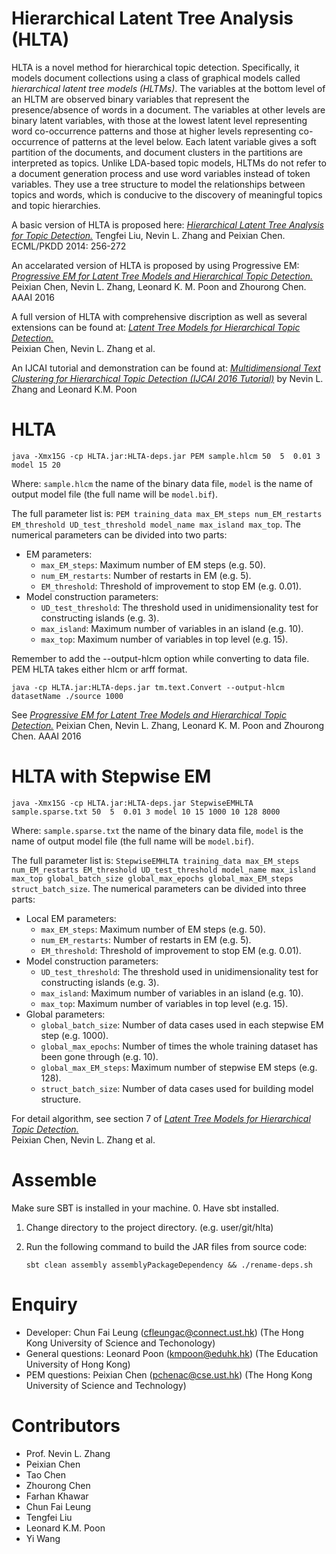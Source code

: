 # Hierarchical Latent Tree Analysis (HLTA)
HLTA is a novel method for hierarchical topic detection. Specifically, it models document collections using a class of graphical models called *hierarchical latent tree models (HLTMs)*. The variables at the bottom level of an HLTM are observed binary variables that represent the presence/absence of words in a document. The variables at other levels are binary latent variables, with those at the lowest latent level representing word co-occurrence patterns and those at higher levels representing co-occurrence of patterns at the level below. Each latent variable gives a soft partition of the documents, and document clusters in the partitions are interpreted as topics. Unlike LDA-based topic models,  HLTMs do not refer to a document generation process and use word variables instead of token variables. They use a tree structure to model the relationships between topics and words, which is conducive to the discovery of meaningful topics and topic hierarchies.

A basic version of HLTA is proposed here: 
[*Hierarchical Latent Tree Analysis for Topic Detection.*](http://www.cse.ust.hk/~lzhang/paper/pspdf/liu-n-ecml14.pdf)
Tengfei Liu, Nevin L. Zhang and Peixian Chen. ECML/PKDD 2014: 256-272

An accelarated version of HLTA is proposed by using Progressive EM:
[*Progressive EM for Latent Tree Models and Hierarchical Topic Detection.*](http://www.aaai.org/ocs/index.php/AAAI/AAAI16/paper/view/11818)
Peixian Chen, Nevin L. Zhang, Leonard K. M. Poon and Zhourong Chen. AAAI 2016


A full version of HLTA with comprehensive discription as well as several extensions can be found at:
[*Latent Tree Models for Hierarchical Topic Detection.*](https://arxiv.org/abs/1605.06650)  
Peixian Chen, Nevin L. Zhang et al. 

An IJCAI tutorial and demonstration can be found at:
[*Multidimensional Text Clustering for Hierarchical Topic Detection (IJCAI 2016 Tutorial)*](http://www.cse.ust.hk/~lzhang/topic/ijcai2016/) by Nevin L. Zhang and Leonard K.M. Poon

   
# HLTA
 ```
 java -Xmx15G -cp HLTA.jar:HLTA-deps.jar PEM sample.hlcm 50  5  0.01 3 model 15 20
 ```

 Where: `sample.hlcm` the name of the binary data file, `model` is the name of output model file (the full name will be `model.bif`). 

 The full parameter list is: `PEM training_data max_EM_steps num_EM_restarts EM_threshold UD_test_threshold model_name max_island max_top`.  The numerical parameters can be divided into two parts:


 * EM parameters:
   * `max_EM_steps`: Maximum number of EM steps (e.g. 50).
   * `num_EM_restarts`: Number of restarts in EM (e.g. 5).
   * `EM_threshold`: Threshold of improvement to stop EM (e.g. 0.01).
 * Model construction parameters:
   * `UD_test_threshold`: The threshold used in unidimensionality test for constructing islands (e.g. 3).
   * `max_island`: Maximum number of variables in an island (e.g. 10).
   * `max_top`: Maximum number of variables in top level (e.g. 15).


Remember to add the --output-hlcm option while converting to data file. PEM HLTA takes either hlcm or arff format.
 ```
 java -cp HLTA.jar:HLTA-deps.jar tm.text.Convert --output-hlcm datasetName ./source 1000
 ```
 See [*Progressive EM for Latent Tree Models and Hierarchical Topic Detection.*](http://www.aaai.org/ocs/index.php/AAAI/AAAI16/paper/view/11818)
Peixian Chen, Nevin L. Zhang, Leonard K. M. Poon and Zhourong Chen. AAAI 2016

# HLTA with Stepwise EM

 ```
 java -Xmx15G -cp HLTA.jar:HLTA-deps.jar StepwiseEMHLTA  sample.sparse.txt 50  5  0.01 3 model 10 15 1000 10 128 8000
 ```

 Where: `sample.sparse.txt` the name of the binary data file, `model` is the name of output model file (the full name will be `model.bif`). 

 The full parameter list is: `StepwiseEMHLTA training_data max_EM_steps num_EM_restarts EM_threshold UD_test_threshold model_name max_island max_top global_batch_size global_max_epochs global_max_EM_steps struct_batch_size`.  The numerical parameters can be divided into three parts:

 * Local EM parameters:
   * `max_EM_steps`: Maximum number of EM steps (e.g. 50).
   * `num_EM_restarts`: Number of restarts in EM (e.g. 5).
   * `EM_threshold`: Threshold of improvement to stop EM (e.g. 0.01).
 * Model construction parameters:
   * `UD_test_threshold`: The threshold used in unidimensionality test for constructing islands (e.g. 3).
   * `max_island`: Maximum number of variables in an island (e.g. 10).
   * `max_top`: Maximum number of variables in top level (e.g. 15).
 * Global parameters:
   * `global_batch_size`: Number of data cases used in each stepwise EM step (e.g. 1000).
   * `global_max_epochs`: Number of times the whole training dataset has been gone through (e.g. 10).
   * `global_max_EM_steps`: Maximum number of stepwise EM steps (e.g. 128).
   * `struct_batch_size`: Number of data cases used for building model structure.

For detail algorithm, see section 7 of [*Latent Tree Models for Hierarchical Topic Detection.*](https://arxiv.org/abs/1605.06650)  
Peixian Chen, Nevin L. Zhang et al. 

# Assemble
Make sure SBT is installed in your machine.
0. Have sbt installed.
1. Change directory to the project directory. (e.g. user/git/hlta)
2. Run the following command to build the JAR files from source code:

   ```
   sbt clean assembly assemblyPackageDependency && ./rename-deps.sh
   ```

# Enquiry

* Developer: Chun Fai Leung (cfleungac@connect.ust.hk) (The Hong Kong University of Science and Techonology)
* General questions: Leonard Poon (kmpoon@eduhk.hk) (The Education University of Hong Kong)
* PEM questions: Peixian Chen (pchenac@cse.ust.hk) (The Hong Kong University of Science and Technology)

# Contributors

* Prof. Nevin L. Zhang
* Peixian Chen
* Tao Chen
* Zhourong Chen
* Farhan Khawar
* Chun Fai Leung
* Tengfei Liu
* Leonard K.M. Poon
* Yi Wang
